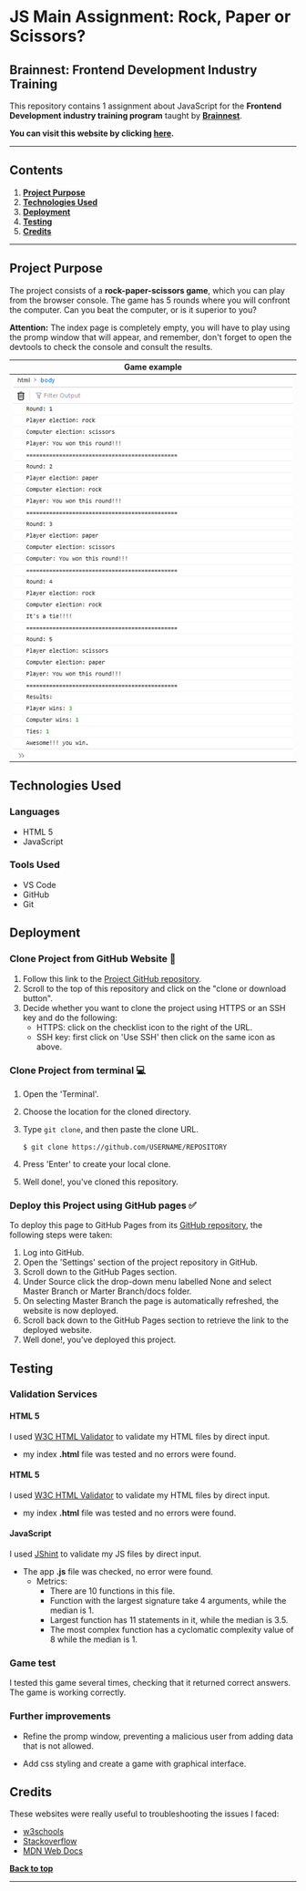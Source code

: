 # JS Main Assignment: Rock, Paper or Scissors?

## Brainnest: Frontend Development Industry Training

This repository contains 1 assignment about JavaScript for the **Frontend Development industry training program**
taught by [**Brainnest**](https://www.brainnest.consulting/).

**You can visit this website by clicking [here](https://cotebarrientos.github.io/main-js-assignment/).**

---

## Contents

1. [**Project Purpose**](#project-purpose)
2. [**Technologies Used**](#technologies-used)
3. [**Deployment**](#deployment)
4. [**Testing**](#testing)
5. [**Credits**](#credits)

---

## Project Purpose

The project consists of a **rock-paper-scissors game**, which you can play from
the browser console. The game has 5 rounds where you will confront the
computer. Can you beat the computer, or is it superior to you?

**Attention:** The index page is completely empty, you will have to play using the promp
window that will appear, and remember, don't forget to open the devtools to check the
console and consult the results.

|                                                  **Game example**                                                   |
| :-----------------------------------------------------------------------------------------------------------------: |
| ![Game Example](https://github.com/cotebarrientos/main-js-assignment/blob/main/img/console_screeshoot.jpg?raw=true) |

## Technologies Used

### Languages

- HTML 5
- JavaScript

### Tools Used

- VS Code
- GitHub
- Git

## Deployment

### Clone Project from GitHub Website 📁

1. Follow this link to the [Project GitHub repository](https://github.com/cotebarrientos/main-css-assignment).
2. Scroll to the top of this repository and click on the "clone or download button".
3. Decide whether you want to clone the project using HTTPS or an SSH key and do the following:
   - HTTPS: click on the checklist icon to the right of the URL.
   - SSH key: first click on 'Use SSH' then click on the same icon as above.

### Clone Project from terminal 💻

1.  Open the 'Terminal'.
2.  Choose the location for the cloned directory.
3.  Type `git clone`, and then paste the clone URL.

        $ git clone https://github.com/USERNAME/REPOSITORY

4.  Press 'Enter' to create your local clone.
5.  Well done!, you've cloned this repository.

### Deploy this Project using GitHub pages ✅

To deploy this page to GitHub Pages from its [GitHub repository](https://github.com/cotebarrientos/main-js-assignment), the following steps were taken:

1. Log into GitHub.
2. Open the 'Settings' section of the project repository in GitHub.
3. Scroll down to the GitHub Pages section.
4. Under Source click the drop-down menu labelled None and select Master Branch or Marter Branch/docs folder.
5. On selecting Master Branch the page is automatically refreshed, the website is now deployed.
6. Scroll back down to the GitHub Pages section to retrieve the link to the deployed website.
7. Well done!, you've deployed this project.

## Testing

### Validation Services

#### HTML 5

I used <a href="https://validator.w3.org/" target="_blank">W3C HTML Validator</a> to validate my HTML files by direct input.

- my index **.html** file was tested and no errors were found.

#### HTML 5

I used <a href="https://validator.w3.org/" target="_blank">W3C HTML Validator</a> to validate my HTML files by direct input.

- my index **.html** file was tested and no errors were found.

#### JavaScript

I used <a href="https://jshint.com/" target="_blank">JShint</a> to validate my JS files by direct input.

- The app **.js** file was checked, no error were found.
  - Metrics:
    - There are 10 functions in this file.
    - Function with the largest signature take 4 arguments, while the median is 1.
    - Largest function has 11 statements in it, while the median is 3.5.
    - The most complex function has a cyclomatic complexity value of 8 while the median is 1.

### Game test

I tested this game several times, checking that it returned correct answers. The game is working correctly.

### Further improvements

- Refine the promp window, preventing a malicious user from adding data that is not allowed.

- Add css styling and create a game with graphical interface.

## Credits

These websites were really useful to troubleshooting the issues I faced:

- [w3schools](https://www.w3schools.com/)
- [Stackoverflow](https://stackoverflow.com/)
- [MDN Web Docs](https://developer.mozilla.org/en-US/)

[**Back to top**](#contents)

---
